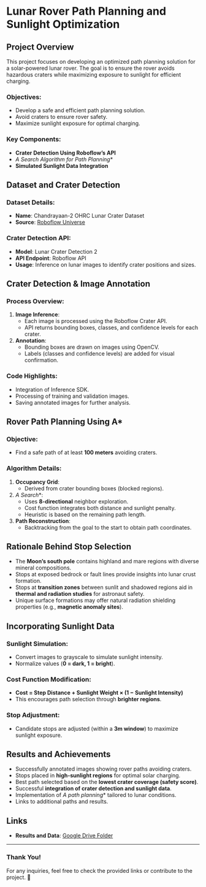 # Lunar Rover Path Planning and Sunlight Optimization

## Project Overview
This project focuses on developing an optimized path planning solution for a solar-powered lunar rover. The goal is to ensure the rover avoids hazardous craters while maximizing exposure to sunlight for efficient charging.

### Objectives:
- Develop a safe and efficient path planning solution.
- Avoid craters to ensure rover safety.
- Maximize sunlight exposure for optimal charging.

### Key Components:
- **Crater Detection Using Roboflow’s API**
- **A* Search Algorithm for Path Planning**
- **Simulated Sunlight Data Integration**

## Dataset and Crater Detection
### Dataset Details:
- **Name**: Chandrayaan-2 OHRC Lunar Crater Dataset
- **Source**: [Roboflow Universe](https://universe.roboflow.com/titaniumsv5/chandrayaan-2-ohrc-lunar-crater-dataset)

### Crater Detection API:
- **Model**: Lunar Crater Detection 2
- **API Endpoint**: Roboflow API
- **Usage**: Inference on lunar images to identify crater positions and sizes.

## Crater Detection & Image Annotation
### Process Overview:
1. **Image Inference**:
   - Each image is processed using the Roboflow Crater API.
   - API returns bounding boxes, classes, and confidence levels for each crater.
2. **Annotation**:
   - Bounding boxes are drawn on images using OpenCV.
   - Labels (classes and confidence levels) are added for visual confirmation.

### Code Highlights:
- Integration of Inference SDK.
- Processing of training and validation images.
- Saving annotated images for further analysis.

## Rover Path Planning Using A*
### Objective:
- Find a safe path of at least **100 meters** avoiding craters.

### Algorithm Details:
1. **Occupancy Grid**:
   - Derived from crater bounding boxes (blocked regions).
2. **A* Search**:
   - Uses **8-directional** neighbor exploration.
   - Cost function integrates both distance and sunlight penalty.
   - Heuristic is based on the remaining path length.
3. **Path Reconstruction**:
   - Backtracking from the goal to the start to obtain path coordinates.

## Rationale Behind Stop Selection
- The **Moon’s south pole** contains highland and mare regions with diverse mineral compositions.
- Stops at exposed bedrock or fault lines provide insights into lunar crust formation.
- Stops at **transition zones** between sunlit and shadowed regions aid in **thermal and radiation studies** for astronaut safety.
- Unique surface formations may offer natural radiation shielding properties (e.g., **magnetic anomaly sites**).

## Incorporating Sunlight Data
### Sunlight Simulation:
- Convert images to grayscale to simulate sunlight intensity.
- Normalize values (**0 = dark, 1 = bright**).

### Cost Function Modification:
- **Cost = Step Distance + Sunlight Weight × (1 − Sunlight Intensity)**
- This encourages path selection through **brighter regions**.

### Stop Adjustment:
- Candidate stops are adjusted (within a **3m window**) to maximize sunlight exposure.

## Results and Achievements
- Successfully annotated images showing rover paths avoiding craters.
- Stops placed in **high-sunlight regions** for optimal solar charging.
- Best path selected based on the **lowest crater coverage (safety score)**.
- Successful **integration of crater detection and sunlight data**.
- Implementation of **A* path planning** tailored to lunar conditions.
- Links to additional paths and results.

## Links
- **Results and Data**: [Google Drive Folder](https://drive.google.com/drive/folders/1qlwjcchzTUvtpHB-1JPiwtfgYSocVcYq?usp=sharing)

---
### Thank You!
For any inquiries, feel free to check the provided links or contribute to the project. 🚀

